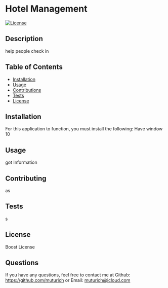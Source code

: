 # Hotel Management   
[![License](https://img.shields.io/badge/License-Boost_1.0-lightblue.svg)](https://www.boost.org/LICENSE_1_0.txt)  
    
## Description  
help people check in 
## Table of Contents
- [Installation](#installation)
- [Usage](#usage)
- [Contributions](#contributions)
- [Tests](#tests)
- [License](#license)
    
## Installation
    
For this application to function, you must install the following: 
Have window 10
    
## Usage
    
got Information
## Contributing
as
## Tests
s
## License
Boost License
## Questions
        
If you have any questions, feel free to contact me at
Github: https://github.com/muturich or Email: muturich@icloud.com
